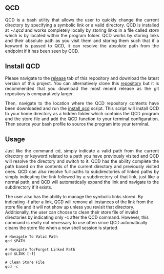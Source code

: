 ## QCD

<p align="justify">
QCD is a bash utility that allows the user to quickly change the current directory by specifying a symbolic link or a valid directory. QCD is installed at <i>~/.qcd</i> and works completely locally by storing links in a file called <i>store</i> which is by located within the program folder. QCD works by storing links and their absolute path as you visit them and storing them such that if a keyword is passed to QCD, it can resolve the absolute path from the endpoint if it has been seen by QCD.
</p>

## Install QCD

<p align="justify">
Please navigate to the <a href="https://github.com/nalinahuja22/qcd/releases">release</a> tab of this repository and download the latest version of this project. You can alternatively clone this <a href="https://github.com/nalinahuja22/qcd">repository</a> but it is recommended that you download the most recent release as the git repository is comparatively larger.
</p>

<p align="justify">
Then, navigate to the location where the QCD repository contents have been downloaded and run the <a href="https://github.com/nalinahuja22/qcd/blob/master/install_qcd">install_qcd</a> script. This script will install QCD to your home directory as a hidden folder which contains the QCD program and the store file and add the QCD function to your terminal configuration. Then source your bash profile to source the program into your terminal.
</p>

## Usage

<p align="justify">
Just like the command cd, simply indicate a valid path from the current directory or keyword related to a path you have previously visited and QCD will resolve the directory and switch to it. QCD has the ability complete the path based on the contents of the current directory and previously visited ones. QCD can also resolve full paths to subdirectories of linked paths by simply indicating the link followed by a subdirectory of that link, just like a normal path, and QCD will automatically expand the link and navigate to the subdirectory if it exists.

The user also has the ability to manage the symbolic links stored. By indicating -f after a link, QCD will remove all instances of the link from the store file and it will not show up unless you revisit that directory. Additionally, the user can choose to clean their store file of invalid directories by indicating only -c after the QCD command. However, this command is really not necessary to use often since QCD automatically cleans the store file when a new shell session is started.
</p>

```
# Navigate To Valid Path
qcd $PATH

# Navigate To/Forget Linked Path
qcd $LINK [-f]

# Clean Store File
qcd -c
```
